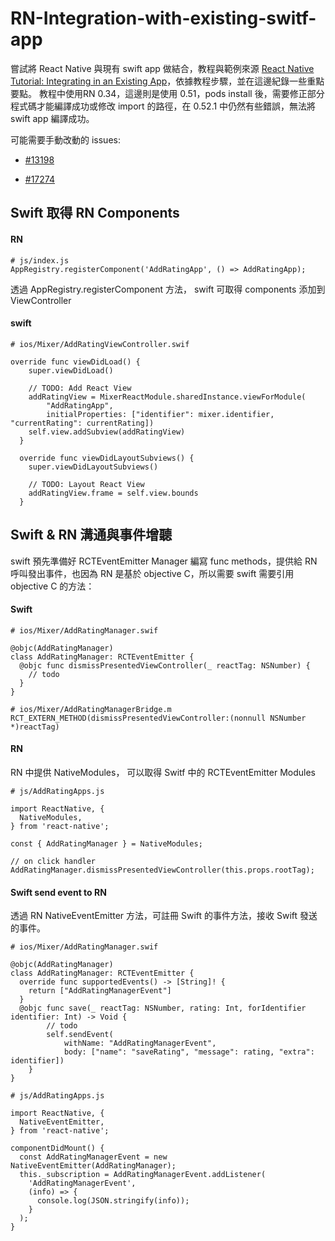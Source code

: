 # RN-Integration-with-existing-switf-app

嘗試將 React Native 與現有 swift app 做結合，教程與範例來源 [React Native Tutorial: Integrating in an Existing App](https://www.raywenderlich.com/136047/react-native-existing-app)，依據教程步驟，並在這邊紀錄一些重點要點。
教程中使用RN 0.34，這邊則是使用 0.51，pods install 後，需要修正部分程式碼才能編譯成功或修改 import 的路徑，在 0.52.1 中仍然有些錯誤，無法將 swift app 編譯成功。

可能需要手動改動的 issues:

* [#13198](https://github.com/facebook/react-native/issues/13198)

* [#17274](https://github.com/facebook/react-native/issues/17274)


## Swift 取得 RN Components


#### RN

```
# js/index.js
AppRegistry.registerComponent('AddRatingApp', () => AddRatingApp);

```

透過 AppRegistry.registerComponent 方法， swift 可取得 components 添加到 ViewController


#### swift

```
# ios/Mixer/AddRatingViewController.swif

override func viewDidLoad() {
    super.viewDidLoad()
    
    // TODO: Add React View
    addRatingView = MixerReactModule.sharedInstance.viewForModule(
        "AddRatingApp",
        initialProperties: ["identifier": mixer.identifier, "currentRating": currentRating])
    self.view.addSubview(addRatingView)
  }
  
  override func viewDidLayoutSubviews() {
    super.viewDidLayoutSubviews()
    
    // TODO: Layout React View
    addRatingView.frame = self.view.bounds
  }

```

## Swift & RN 溝通與事件增聽

swift 預先準備好 RCTEventEmitter Manager 編寫 func methods，提供給 RN 呼叫發出事件，也因為 RN 是基於 objective C，所以需要 swift 需要引用 objective C 的方法：


#### Swift


```
# ios/Mixer/AddRatingManager.swif

@objc(AddRatingManager)
class AddRatingManager: RCTEventEmitter {
  @objc func dismissPresentedViewController(_ reactTag: NSNumber) {
    // todo 
  }
}

# ios/Mixer/AddRatingManagerBridge.m
RCT_EXTERN_METHOD(dismissPresentedViewController:(nonnull NSNumber *)reactTag)

```

#### RN 

RN 中提供 NativeModules， 可以取得 Switf 中的 RCTEventEmitter Modules

```
# js/AddRatingApps.js

import ReactNative, {
  NativeModules,
} from 'react-native';

const { AddRatingManager } = NativeModules;

// on click handler
AddRatingManager.dismissPresentedViewController(this.props.rootTag);

```

#### Swift send event to RN

透過 RN NativeEventEmitter 方法，可註冊 Swift 的事件方法，接收 Swift 發送的事件。

```
# ios/Mixer/AddRatingManager.swif

@objc(AddRatingManager)
class AddRatingManager: RCTEventEmitter {
  override func supportedEvents() -> [String]! {
    return ["AddRatingManagerEvent"]
  }
  @objc func save(_ reactTag: NSNumber, rating: Int, forIdentifier identifier: Int) -> Void {
        // todo
        self.sendEvent(
            withName: "AddRatingManagerEvent",
            body: ["name": "saveRating", "message": rating, "extra": identifier])
    }
}
```

```
# js/AddRatingApps.js

import ReactNative, {
  NativeEventEmitter,
} from 'react-native';

componentDidMount() {
  const AddRatingManagerEvent = new NativeEventEmitter(AddRatingManager);
  this._subscription = AddRatingManagerEvent.addListener(
    'AddRatingManagerEvent',
    (info) => {
      console.log(JSON.stringify(info));
    }
  );
}

```





